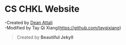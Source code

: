 # CS CHKL Website
-Created by [Dean Attali](https://deanattali.com/aboutme/#contact)  
-Modified by Tay Qi Xiang)https://github.com/tayqixiang)

>Created by **Beautiful Jekyll**

